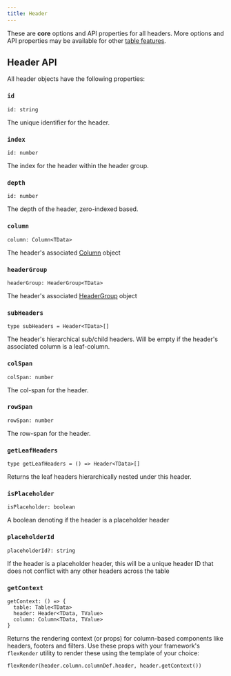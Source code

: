 ```yaml
---
title: Header
---
```


These are **core** options and API properties for all headers. More options and API properties may be available for other [table features](../guide/features.md).

## Header API

All header objects have the following properties:

### `id`

```tsx
id: string
```

The unique identifier for the header.

### `index`

```tsx
id: number
```

The index for the header within the header group.

### `depth`

```tsx
id: number
```

The depth of the header, zero-indexed based.

### `column`

```tsx
column: Column<TData>
```

The header's associated [Column](./column.md) object

### `headerGroup`

```tsx
headerGroup: HeaderGroup<TData>
```

The header's associated [HeaderGroup](./header-group.md) object

### `subHeaders`

```tsx
type subHeaders = Header<TData>[]
```

The header's hierarchical sub/child headers. Will be empty if the header's associated column is a leaf-column.

### `colSpan`

```tsx
colSpan: number
```

The col-span for the header.

### `rowSpan`

```tsx
rowSpan: number
```

The row-span for the header.

### `getLeafHeaders`

```tsx
type getLeafHeaders = () => Header<TData>[]
```

Returns the leaf headers hierarchically nested under this header.

### `isPlaceholder`

```tsx
isPlaceholder: boolean
```

A boolean denoting if the header is a placeholder header

### `placeholderId`

```tsx
placeholderId?: string
```

If the header is a placeholder header, this will be a unique header ID that does not conflict with any other headers across the table

### `getContext`

```tsx
getContext: () => {
  table: Table<TData>
  header: Header<TData, TValue>
  column: Column<TData, TValue>
}
```

Returns the rendering context (or props) for column-based components like headers, footers and filters. Use these props with your framework's `flexRender` utility to render these using the template of your choice:

```tsx
flexRender(header.column.columnDef.header, header.getContext())
```
